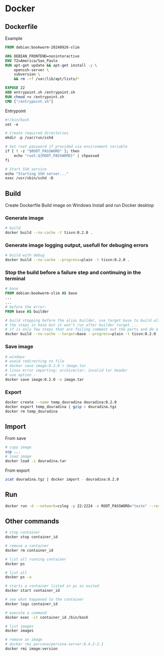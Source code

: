 # Docker

## Dockerfile

Example

```dockerfile
FROM debian:bookworm-20240926-slim

ARG DEBIAN_FRONTEND=noninteractive
ENV TZ=America/Sao_Paulo
RUN apt-get update && apt-get install -y \
    openssh-server \
    subversion \
    && rm -rf /var/lib/apt/lists/*

EXPOSE 22
ADD entrypoint.sh /entrypoint.sh
RUN chmod +x /entrypoint.sh
CMD ["/entrypoint.sh"]
```

Entrypoint

```dockerfile
#!/bin/bash
set -e

# Create required directories
mkdir -p /var/run/sshd

# Set root password if provided via environment variable
if [ ! -z "$ROOT_PASSWORD" ]; then
    echo "root:${ROOT_PASSWORD}" | chpasswd
fi

# Start SSH service
echo "Starting SSH server..."
exec /usr/sbin/sshd -D
```

## Build

Create Dockerfile
Build image on Windows
Install and run Docker desktop

### Generate image

```bash
# build
docker build --no-cache -t tisvn:0.2.0 .
```

### Generate image logging output, usefull for debuging errors

```bash
# build with debug
docker build --no-cache --progress=plain -t tisvn:0.2.0 .
```

### Stop the build before a failure step and continuing in the terminal

```Dockerfile
# base
FROM debian:bookworm-slim AS base
...
...
# before the error:
FROM base AS builder
```

```bash
# build stopping before the alias builder, use target base to build all
# the steps in base but it won't run after builder target ...
# if is only few steps that are failing comment out the parts and do a normal build
docker build --no-cache --target=base --progress=plain -t tisvn:0.2.0 .
```

### Save image

```bash
# windows
# avoid redirecting to file 
# docker save image:0.2.0 > image.tar
# linux error importing: archive/tar: invalid tar header
# use option -
docker save image:0.2.0 -o image.tar
```

### Export

```bash
docker create --name temp_douradina douradina:0.2.0
docker export temp_douradina | gzip > douradina.tgz
docker rm temp_douradina
```

## Import

From save

```bash
# copy image
scp ...
# load image
docker load -i douradina.tar
```

From export

```bash
zcat douradina.tgz | docker import - douradina:0.2.0
```

## Run

```bash
docker run -d --network=cslog -p 22:2224 -e ROOT_PASSWORD="teste" --restart=unless-stopped --name douradina douradina:0.2.0 /entrypoint.sh
```

## Other commands

```bash
# stop container
docker stop container_id

# remove a container
docker rm container_id

# list all running container 
docker ps

# list all
docker ps -a

# starts a container listed in ps as exited
docker start container_id

# see what happened to the container
docker logs container_id

# execute a command
docker exec -it container_id /bin/bash

# list images
docker images

# remove an image
# docker rmi percona/percona-server:8.4.2-2.1
docker rmi image:version
```